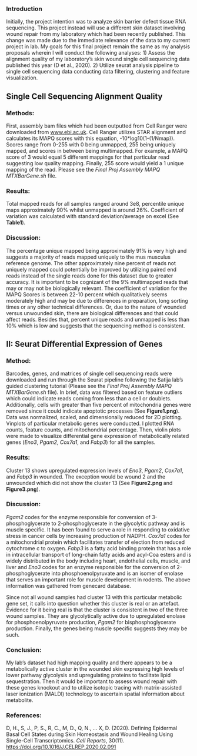### Introduction

Initially, the project intention was to analyze skin barrier defect tissue RNA sequencing.  This project instead will use a different skin dataset involving wound repair from my laboratory which had been recently published. This change was made due to the immediate relevance of the data to my current project in lab. My goals for this final project remain the same as my analysis proposals wherein I will conduct the following analyses: 1)	Assess the alignment quality of my laboratory’s skin wound single cell sequencing data published this year (D et al., 2020). 2)	Utilize seurat analysis pipeline to single cell sequencing data conducting data filtering, clustering and feature visualization.

## Single Cell Sequencing Alignment Quality

### Methods: 

First, assembly bam files which had been outputted from Cell Ranger were downloaded from www.ebi.ac.uk. Cell Ranger utilizes STAR alignment and calculates its MAPQ scores with this equation, -10*log10(1-(1/Nmap)). Scores range from 0-255 with 0 being unmapped, 255 being uniquely mapped, and scores in between being multimapped. For example, a MAPQ score of 3 would equal 5 different mappings for that particular read suggesting low quality mapping. Finally, 255 score would yield a 1 unique mapping of the read. Please see the _Final Proj Assembly MAPQ MTXBarGene.sh_ file. 

### Results: 

Total mapped reads for all samples ranged around 3e8, percentile unique maps approximately 90% whilst unmapped is around 26%. Coefficient of variation was calculated with standard deviation/average on excel (See **Table1**). 

### Discussion: 

The percentage unique mapped being approximately 91% is very high and suggests a majority of reads mapped uniquely to the mus musculus reference genome. The other approximately nine percent of reads not uniquely mapped could potentially be improved by utilizing paired end reads instead of the single reads done for this dataset due to greater accuracy. It is important to be cognizant of the 9% multimapped reads that may or may not be biologically relevant. The coefficient of variation for the MAPQ Scores is between 22-10 percent which qualitatively seems moderately high and may be due to differences in preparation, long sorting times or any other technical differences. Or, due to the nature of wounded versus unwounded skin, there are biological differences and that could affect reads. Besides that, percent unique reads and unmapped is less than 10% which is low and suggests that the sequencing method is consistent.

## II: Seurat Differential Expression of Genes

### Method: 

Barcodes, genes, and matrices of single cell sequencing reads were downloaded and run through the Seurat pipeline following the Satija lab’s guided clustering tutorial (Please see the _Final Proj Assembly MAPQ MTXBarGene.sh_ file). In brief, data was filtered based on feature outliers which could indicate reads coming from less than a cell or doublets. Additionally, cells with greater than five percent of mitochondria genes were removed since it could indicate apoptotic processes (See **Figure1.png**). Data was normalized, scaled, and dimensionally reduced for 2D plotting. Vinplots of particular metabolic genes were conducted. I plotted RNA counts, feature counts, and mitochondrial percentage. Then, violin plots were made to visualize differential gene expression of metabolically related genes (*Eno3*, *Pgam2*, *Cox7a1*, and *Fabp3*) for all the samples. 
 
### Results: 

Cluster 13 shows upregulated expression levels of *Eno3*, *Pgam2*, *Cox7a1*, and *Fabp3* in wounded. The exception would be wound 2 and the unwounded which did not show the cluster 13 (See **Figure2.png** and **Figure3.png**). 
 
 
### Discussion: 

*Pgam2* codes for the enzyme responsible for conversion of 3-phosphoglycerate to 2-phosphoglycerate in the glycolytic pathway and is muscle specific. It has been found to serve a role in responding to oxidative stress in cancer cells by increasing production of NADPH. *Cox7a1* codes for a mitochondrial protein which facilitates transfer of election from reduced cytochrome c to oxygen. *Fabp3* is a fatty acid binding protein that has a role in intracellular transport of long-chain fatty acids and acyl-Coa esters and is widely distributed in the body including heart, endothelial cells, muscle, and liver and *Eno3* codes for an enzyme responsible for the conversion of 2-phosphoglycerate into phosphoenolpyruvate and is an isomer of enolase that serves an important role for muscle development in rodents. The above information was gathered from genecard database. 

Since not all wound samples had cluster 13 with this particular metabolic gene set, it calls into question whether this cluster is real or an artefact. Evidence for it being real is that the cluster is consistent in two of the three wound samples. They are glycolytically active due to upregulated enolase for phosphoenolpyruvate production, *Pgam2* for bisphosphoglycerate production. Finally, the genes being muscle specific suggests they may be such. 

### Conclusion: 
My lab’s dataset had high mapping quality and there appears to be a metabolically active cluster in the wounded skin expressing high levels of lower pathway glycolysis and upregulating proteins to facilitate lipid sequestration. Then it would be important to assess wound repair with these genes knockout and to utilize isotopic tracing with matrix-assisted laser ionization (MALDI) technology to ascertain spatial information about metabolite. 

### References: 
D, H., S, J., P, S., R, C., M, D., Q, N., … X, D. (2020). Defining Epidermal Basal Cell States during Skin Homeostasis and Wound Healing Using Single-Cell Transcriptomics. *Cell Reports*, 30(11). https://doi.org/10.1016/J.CELREP.2020.02.091


